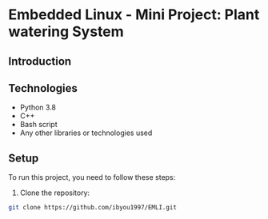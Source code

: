 # Embedded Linux - Mini Project: Plant watering System

## Introduction

<Write a short description of your project here>

## Technologies

- Python 3.8
- C++
- Bash script
- Any other libraries or technologies used

## Setup

To run this project, you need to follow these steps:

1. Clone the repository:

```bash
git clone https://github.com/ibyou1997/EMLI.git
